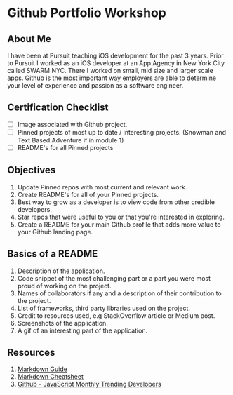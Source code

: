 # Github Portfolio Workshop

## About Me

I have been at Pursuit teaching iOS development for the past 3 years. Prior to Pursuit I worked as an iOS developer at an App Agency in New York City called SWARM NYC. There I worked on small, mid size and larger scale apps. Github is the most important way employers are able to determine your level of experience and passion as a software engineer.

## Certification Checklist 

- [ ] Image associated with Github project.
- [ ] Pinned projects of most up to date / interesting projects. (Snowman and Text Based Adventure if in module 1)
- [ ] README's for all Pinned projects 

## Objectives 

1. Update Pinned repos with most current and relevant work. 
2. Create README's for all of your Pinned projects. 
3. Best way to grow as a developer is to view code from other credible developers. 
4. Star repos that were useful to you or that you're interested in exploring. 
5. Create a README for your main Github profile that adds more value to your Github landing page. 

## Basics of a README 

1. Description of the application. 
2. Code snippet of the most challenging part or a part you were most proud of working on the project. 
3. Names of collaborators if any and a description of their contribution to the project. 
4. List of frameworks, third party libraries used on the project. 
5. Credit to resources used, e.g StackOverflow article or Medium post. 
6. Screenshots of the application.
7. A gif of an interesting part of the application. 

## Resources 

1. [Markdown Guide](https://www.markdownguide.org/)
2. [Markdown Cheatsheet](https://github.com/adam-p/markdown-here/wiki/Markdown-Cheatsheet)
3. [Github - JavaScript Monthly Trending Developers](https://github.com/trending/developers/javascript?since=monthly)
